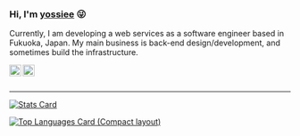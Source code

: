 ### Hi, I'm [yossiee](http://yossiee.com/about) :stuck_out_tongue_winking_eye:

Currently, I am developing a web services as a software engineer based in Fukuoka, Japan.
My main business is back-end design/development, and sometimes build the infrastructure.

<a href="https://twitter.com/yossiee_jp">
  <img align="left" alt="yossiee | Twitter" width="21px" src="https://raw.githubusercontent.com/yossiee/yossiee/master/assets/twitter.svg" />
</a>
<a href="https://facebook.com/egashira.yoshimitsu">
  <img align="left" alt="yoshimitsu egashira | Facebook" width="21px" src="https://raw.githubusercontent.com/yossiee/yossiee/master/assets/facebook.svg" />
</a>

<br />
<br />

<hr />

[![Stats Card](https://github-readme-stats.vercel.app/api?username=yossiee&show_icons=true&count_private=true&theme=tokyonight&include_all_commits=true&hide_title=true&hide=contribs&hide_border=true)](https://github.com/yossiee)

[![Top Languages Card (Compact layout)](https://github-readme-stats.vercel.app/api/top-langs/?username=yossiee&layout=compact&theme=tokyonight&hide_title=true&hide_border=true)](https://github.com/yossiee)
